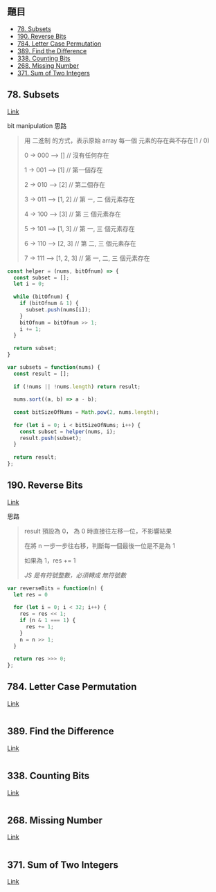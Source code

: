 ## 題目
* [78. Subsets](https://leetcode.com/problems/subsets/)
* [190. Reverse Bits](https://leetcode.com/problems/reverse-bits/)
* [784. Letter Case Permutation](https://leetcode.com/problems/letter-case-permutation/)
* [389. Find the Difference](https://leetcode.com/problems/find-the-difference/)
* [338. Counting Bits](https://leetcode.com/problems/counting-bits/)
* [268. Missing Number](https://leetcode.com/problems/missing-number/)
* [371. Sum of Two Integers](https://leetcode.com/problems/sum-of-two-integers/)

## 78. Subsets

[Link](https://leetcode.com/problems/subsets/)

bit manipulation 思路

> 用 二進制 的方式，表示原始 array 每一個 元素的存在與不存在(1 / 0)
> 
> 0 -> 000 --> []  // 沒有任何存在
>
> 1 -> 001 --> [1] // 第一個存在
>
> 2 -> 010 --> [2] // 第二個存在
>
> 3 -> 011 --> [1, 2] // 第 ㄧ, 二 個元素存在
>
> 4 -> 100 --> [3] // 第 三 個元素存在
>
> 5 -> 101 --> [1, 3] // 第 一, 三 個元素存在
>
> 6 -> 110 --> [2, 3] // 第 二, 三 個元素存在
>
> 7 -> 111 --> [1, 2, 3] // 第 一, 二, 三 個元素存在

```javascript
const helper = (nums, bitOfnum) => {
  const subset = [];
  let i = 0;
  
  while (bitOfnum) {
    if (bitOfnum & 1) {
      subset.push(nums[i]);
    }
    bitOfnum = bitOfnum >> 1;
    i += 1;
  }
  
  return subset;
}

var subsets = function(nums) {
  const result = [];
  
  if (!nums || !nums.length) return result;
  
  nums.sort((a, b) => a - b);
  
  const bitSizeOfNums = Math.pow(2, nums.length);
  
  for (let i = 0; i < bitSizeOfNums; i++) {
    const subset = helper(nums, i);
    result.push(subset);
  }
  
  return result;
};
```

## 190. Reverse Bits

[Link](https://leetcode.com/problems/reverse-bits/)

 思路

 > result 預設為 0， 為 0 時直接往左移一位，不影響結果
 >
 > 在將 n 一步一步往右移，判斷每一個最後一位是不是為 1
 >
 > 如果為 1，res += 1
 >
 > *JS 是有符號整數，必須轉成 無符號數*

```javascript
var reverseBits = function(n) {
  let res = 0
  
  for (let i = 0; i < 32; i++) {
    res = res << 1;
    if (n & 1 === 1) {
      res += 1;
    }
    n = n >> 1;
  }
  
  return res >>> 0;
};
```


## 784. Letter Case Permutation

[Link](https://leetcode.com/problems/letter-case-permutation/)

```javascript
```

## 389. Find the Difference

[Link](https://leetcode.com/problems/find-the-difference/)

```javascript
```

## 338. Counting Bits

[Link](https://leetcode.com/problems/counting-bits/)

```javascript
```

## 268. Missing Number

[Link](https://leetcode.com/problems/missing-number/)

```javascript
```

## 371. Sum of Two Integers

[Link](https://leetcode.com/problems/sum-of-two-integers/)


```javascript
```
